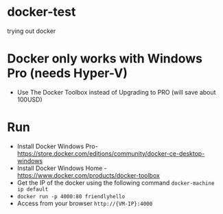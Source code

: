 # docker-test
trying out docker

# Docker only works with Windows Pro (needs Hyper-V)
- Use The Docker Toolbox instead of Upgrading to PRO (will save about 100USD)

# Run
- Install Docker Windows Pro- https://store.docker.com/editions/community/docker-ce-desktop-windows
- Install Docker Windows Home - https://www.docker.com/products/docker-toolbox
- Get the IP of the docker using the following command ```docker-machine ip default```
- ```docker run -p 4000:80 friendlyhello```
- Access from your browser ```http://{VM-IP}:4000```